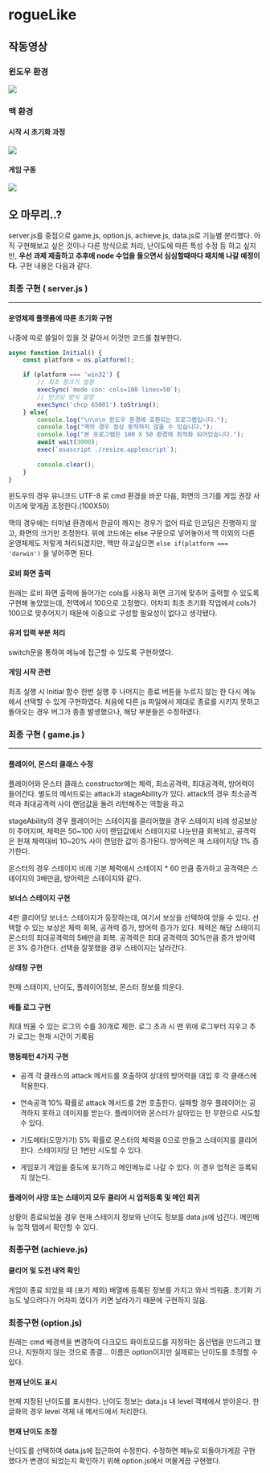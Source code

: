 # rogueLike

## 작동영상
### 윈도우 환경

![](https://velog.velcdn.com/images/r_louis/post/7ad200b5-f30f-4ad0-942c-ee1fa83f2b52/image.gif)

### 맥 환경

#### 시작 시 초기화 과정
![](https://velog.velcdn.com/images/r_louis/post/a8dc6711-492b-4aef-ba65-d00790fcd4a9/image.gif)

#### 게임 구동
![](https://velog.velcdn.com/images/r_louis/post/252a8632-3759-497c-8bc3-3285570a0acf/image.gif)


## 오 마무리..?

server.js를 중점으로 game.js, option.js, achieve.js, data.js로 기능별 분리했다.
아직 구현해보고 싶은 것이나 다른 방식으로 처리, 난이도에 따른 특성 수정 등 하고 싶지만,
**우선 과제 제출하고 추후에 node 수업을 들으면서 심심할때마다 패치해 나갈 예정이다.**
구현 내용은 다음과 같다.


### 최종 구현 ( server.js )
---------
#### 운영체제 플랫폼에 따른 초기화 구현

나중에 따로 쓸일이 있을 것 같아서 이것만 코드를 첨부한다.

``` javascript
async function Initial() {
    const platform = os.platform();

    if (platform === 'win32') {
        // 최초 창크기 설정
        execSync(`mode con: cols=100 lines=50`);
        // 인코딩 방식 설정
        execSync('chcp 65001').toString();
    } else{
        console.log("\n\n\n 윈도우 환경에 호환되는 프로그램입니다.");
        console.log("맥의 경우 정상 동작하지 않을 수 있습니다.");
        console.log("본 프로그램은 100 X 50 환경에 최적화 되어있습니다.");
        await wait(3000);
        exec(`osascript ./resize.applescript`);
        
        console.clear();
    }
}

```
윈도우의 경우 유니코드 UTF-8 로 cmd 환경을 바꾼 다음, 화면의 크기를 게임 권장 사이즈에
맞게끔 조정한다.(100X50)

맥의 경우에는 터미널 환경에서 한글이 깨지는 경우가 없어 따로 인코딩은 진행하지 않고, 화면의
크기만 조정한다.
위에 코드에는 else 구문으로 넣어놓아서 맥 이외의 다른 운영체제도 저렇게 처리되겠지만,
맥만 하고싶으면 `else if(platform === 'darwin')` 을 넣어주면 된다.

#### 로비 화면 출력

원래는 로비 화면 출력에 들어가는 cols를 사용자 화면 크기에 맞추어 출력할 수 있도록 구현해 놓았었는데, 전역에서 100으로 고정했다.
어차피 최초 초기화 작업에서 cols가 100으로 맞추어지기 때문에 이중으로 구성할 필요성이 없다고 생각됐다.

#### 유저 입력 부분 처리

switch문을 통하여 메뉴에 접근할 수 있도록 구현하였다.

#### 게임 시작 관련 

최초 실행 시 Initial 함수 한번 실행 후 나머지는 종료 버튼을 누르지 않는 한 다시 메뉴에서
선택할 수 있게 구현하였다.
처음에 다른 js 파일에서 제대로 종료를 시키지 못하고 돌아오는 경우 버그가 종종 발생했으나,
해당 부분들은 수정하였다.


### 최종 구현 ( game.js )
---------

#### 플레이어, 몬스터 클래스 수정
플레이어와 몬스터 클래스 constructor에는 체력, 최소공격력, 최대공격력, 방어력이 들어간다.
별도의 메서드로는 attack과 stageAbility가 있다.
attack의 경우 최소공격력과 최대공격력 사이 랜덤값을 돌려 리턴해주는 역할을 하고

stageAbility의 경우 플레이어는 스테이지를 클리어했을 경우 스테이지 비례 성공보상이 주어지며, 체력은 50~100 사이 랜덤값에서 스테이지로 나눈만큼 회복되고, 공격력은 현재 체력대비 10~20% 사이 랜덤한 값이 증가된다.
방어력은 매 스테이지당 1% 증가한다.

몬스터의 경우 스테이지 비례 기본 체력에서 스테이지 * 60 만큼 증가하고 공격력은 스테이지의 3배만큼, 방어력은 스테이지와 같다.

#### 보너스 스테이지 구현
4판 클리어당 보너스 스테이지가 등장하는데, 여기서 보상을 선택하여 얻을 수 있다.
선택할 수 있는 보상은 체력 회복, 공격력 증가, 방어력 증가가 있다.
체력은 해당 스테이지 몬스터의 최대공격력의 5배만큼 회복.
공격력은 최대 공격력의 30%만큼 증가
방어력은 3% 증가한다.
선택을 잘못했을 경우 스테이지는 날라간다.

#### 상태창 구현

현재 스테이지, 난이도, 플레이어정보, 몬스터 정보를 띄운다.

#### 배틀 로그 구현

최대 띄울 수 있는 로그의 수를 30개로 제한.
로그 초과 시 맨 위에 로그부터 지우고 추가
로그는 현재 시간이 기록됨

#### 행동패턴 4가지 구현
* 공격
각 클래스의 attack 메서드를 호출하여 상대의 방어력을 대입 후 각 클래스에 적용한다.

* 연속공격
10% 확률로 attack 메서드를 2번 호출한다.
실패할 경우 플레이어는 공격하지 못하고 데미지를 받는다.
플레이어와 몬스터가 살아있는 한 무한으로 시도할 수 있다.

* 기도메타(도망가기)
5% 확률로 몬스터의 체력을 0으로 만들고 스테이지를 클리어 한다.
스테이지당 단 1번만 시도할 수 있다.

* 게임포기
게임을 중도에 포기하고 메인메뉴로 나갈 수 있다.
이 경우 업적은 등록되지 않는다.

#### 플레이어 사망 또는 스테이지 모두 클리어 시 업적등록 및 메인 회귀
상황이 종료되었을 경우 현재 스테이지 정보와 난이도 정보를 data.js에 넘긴다.
메인메뉴 업적 탭에서 확인할 수 있다.


### 최종구현 (achieve.js)

#### 클리어 및 도전 내역 확인
게임이 종료 되었을 때 (포기 제외) 배열에 등록된 정보를 가지고 와서 띄워줌.
초기화 기능도 넣으려다가 어차피 껐다가 키면 날라가기 때문에 구현하지 않음.

### 최종구현 (option.js)

원래는 cmd 배경색을 변경하여 다크모드 화이트모드를 지정하는 옵션탭을 만드려고 했으나,
지원하지 않는 것으로 종결...
이름은 option이지만 실제로는 난이도를 조정할 수 있다.

#### 현재 난이도 표시
현재 지정된 난이도를 표시한다.
난이도 정보는 data.js 내 level 객체에서 받아온다.
한글화의 경우 level 객체 내 메서드에서 처리한다.

#### 현재 난이도 조정
난이도를 선택하여 data.js에 접근하여 수정한다.
수정하면 메뉴로 되돌아가게끔 구현했다가 변경이 되었는지 확인하기 위해 option.js에서
머물게끔 구현했다.
